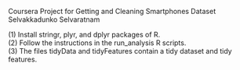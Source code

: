                                  
Coursera Project for Getting and Cleaning Smartphones Dataset                                             
Selvakkadunko Selvaratnam                                         

(1) Install stringr, plyr, and dplyr packages of R.               
(2) Follow the instructions in the run_analysis R scripts.                
(3) The files tidyData and tidyFeatures contain a tidy dataset and tidy features.              
